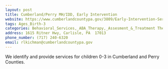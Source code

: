 ```yaml
---
layout: post
title: Cumberland/Perry MH/IDD, Early Intervention
website: https://www.cumberlandcountypa.gov/3809/Early-Intervention-Services
tags: Ages_Birth-3
categories: Behavioral_Services,_ABA_Therapy,_Assesment_&_Treatment Theraputic_Services
address: 1615 Ritner Hwy, Carlisle, PA  17013
phone_number: (717) 240-6320
email: rlkichman@cumberlandcountypa.gov
---
```

We identify and provide services for children 0-3 in Cumberland and Perry Counties.